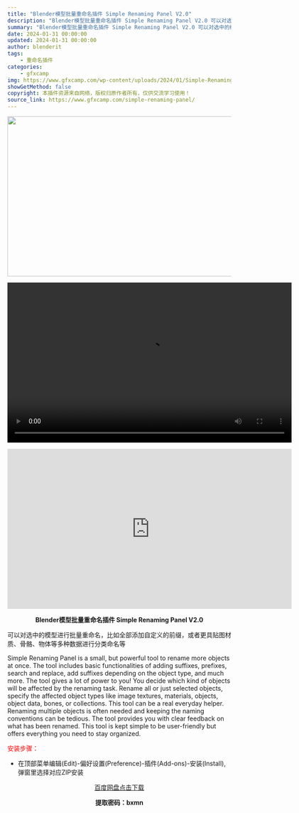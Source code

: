 ```yaml
---
title: "Blender模型批量重命名插件 Simple Renaming Panel V2.0"
description: "Blender模型批量重命名插件 Simple Renaming Panel V2.0 可以对选中的模型进行批量重命名，比如全部添加自定义的前缀，或者更具贴图材质、骨骼、物体等多种数据进行分类命名等 ..."
summary: "Blender模型批量重命名插件 Simple Renaming Panel V2.0 可以对选中的模型进行批量重命名，比如全部添加自定义的前缀，或者更具贴图材质、骨骼、物体等多种数据进行分类命名等 ..."
date: 2024-01-31 00:00:00
updated: 2024-01-31 00:00:00
author: blenderit
tags: 
    - 重命名插件
categories:
    - gfxcamp
img: https://www.gfxcamp.com/wp-content/uploads/2024/01/Simple-Renaming-Panel.jpg
showGetMethod: false
copyright: 本插件资源来自网络，版权归原作者所有，仅供交流学习使用！
source_link: https://www.gfxcamp.com/simple-renaming-panel/
---
```

<div><p><img decoding="async" class="aligncenter size-full wp-image-118230" src="https://www.gfxcamp.com/wp-content/uploads/2024/01/Simple-Renaming-Panel.jpg" data-src="https://www.gfxcamp.com/wp-content/uploads/2024/01/Simple-Renaming-Panel.jpg" alt="" width="640" height="360" data-srcset="https://www.gfxcamp.com/wp-content/uploads/2024/01/Simple-Renaming-Panel.jpg 640w, https://www.gfxcamp.com/wp-content/uploads/2024/01/Simple-Renaming-Panel-150x84.jpg 150w" data-sizes="(max-width: 640px) 100vw, 640px"><br>
</p><center><div style="width: 640px;" class="wp-video"><!--[if lt IE 9]><script>document.createElement('video');</script><![endif]-->
<video class="wp-video-shortcode" id="video-118229-1" width="640" height="360" preload="true" controls="controls"><source type="video/mp4" src="http://cloud.video.taobao.com/play/u/null/p/1/e/6/t/1/448293648212.mp4?_=1"></source><a href="http://cloud.video.taobao.com/play/u/null/p/1/e/6/t/1/448293648212.mp4">http://cloud.video.taobao.com/play/u/null/p/1/e/6/t/1/448293648212.mp4</a></video></div></center><p style="text-align: center;"><iframe loading="lazy" src="https://player.youku.com/embed/XNjM3MTk2NDY0MA==" width="640" height="360" frameborder="0" allowfullscreen="allowfullscreen" data-mce-fragment="1"></iframe></p><p style="text-align: center;"><strong>Blender模型批量重命名插件 Simple Renaming Panel V2.0</strong></p><p data-pm-slice="1 1 []">可以对选中的模型进行批量重命名，比如全部添加自定义的前缀，或者更具贴图材质、骨骼、物体等多种数据进行分类命名等</p><p data-pm-slice="1 1 []">Simple Renaming Panel is a small, but powerful tool to rename more objects at once. The tool includes basic functionalities of adding suffixes, prefixes, search and replace, add suffixes depending on the object type, and much more. The tool gives a lot of power to you! You decide which kind of objects will be affected by the renaming task. Rename all or just selected objects, specify the affected object types like image textures, materials, objects, object data, bones, or collections. This tool can be a real everyday helper. Renaming multiple objects is often needed and keeping the naming conventions can be tedious. The tool provides you with clear feedback on what has been renamed. This tool is kept simple to be user-friendly but offers everything you need to stay organized.</p><p style="text-align: left;"><span style="color: #ff0000;">安装步骤：</span></p><ul>
<li>在顶部菜单编辑(Edit)-偏好设置(Preference)-插件(Add-ons)-安装(Install),弹窗里选择对应ZIP安装</li>
</ul><p style="text-align: center;"><a class="maxbutton-3 maxbutton maxbutton-baidu" target="_blank" rel="noopener" href="https://pan.baidu.com/s/17ojFT30o9mZkjLhIGN9pYw?pwd=bxmn"><span class="mb-text">百度网盘点击下载</span></a></p><p style="text-align: center;"><strong>提取密码：bxmn</strong></p></div>